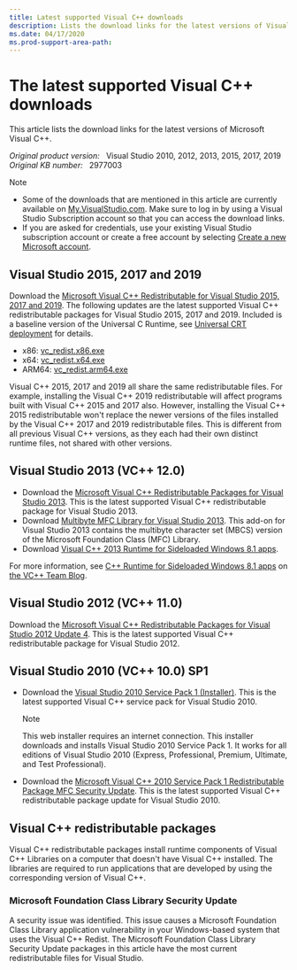 ```yaml
---
title: Latest supported Visual C++ downloads
description: Lists the download links for the latest versions of Visual C++.
ms.date: 04/17/2020
ms.prod-support-area-path:
---
```

# The latest supported Visual C++ downloads

This article lists the download links for the latest versions of Microsoft Visual C++.

_Original product version:_ &nbsp; Visual Studio 2010, 2012, 2013, 2015, 2017, 2019  
_Original KB number:_ &nbsp; 2977003

> [!NOTE]
>
> - Some of the downloads that are mentioned in this article are currently available on [My.VisualStudio.com](https://my.visualstudio.com/). Make sure to log in by using a Visual Studio Subscription account so that you can access the download links.
> - If you are asked for credentials, use your existing Visual Studio subscription account or create a free account by selecting [Create a new Microsoft account](https://login.microsoftonline.com/common/oauth2/authorize?client_id=499b84ac-1321-427f-aa17-267ca6975798&site_id=501454&response_mode=form_post&response_type=code+id_token&redirect_uri=https%3A%2F%2Fapp.vssps.visualstudio.com%2F_signedin&nonce=95942429-1297-4a7b-ab5c-0d6fcce90df4&state=realm%3Dmy.visualstudio.com%26reply_to%3Dhttps%253A%252F%252Fmy.visualstudio.com%252FDownloads%253Fpid%253D2082%26ht%3D3%26nonce%3D95942429-1297-4a7b-ab5c-0d6fcce90df4&resource=https%3A%2F%2Fmanagement.core.windows.net%2F&cid=95942429-1297-4a7b-ab5c-0d6fcce90df4&wsucxt=1).

## Visual Studio 2015, 2017 and 2019

Download the [Microsoft Visual C++ Redistributable for Visual Studio 2015, 2017 and 2019](https://www.visualstudio.com/downloads/). The following updates are the latest supported Visual C++ redistributable packages for Visual Studio 2015, 2017 and 2019. Included is a baseline version of the Universal C Runtime, see [Universal CRT deployment](/cpp/windows/universal-crt-deployment?view=vs-2019) for details.

- x86: [vc_redist.x86.exe](https://aka.ms/vs/16/release/vc_redist.x86.exe)
- x64: [vc_redist.x64.exe](https://aka.ms/vs/16/release/vc_redist.x64.exe)
- ARM64: [vc_redist.arm64.exe](https://aka.ms/vs/16/release/VC_redist.arm64.exe)

Visual C++ 2015, 2017 and 2019 all share the same redistributable files. For example, installing the Visual C++ 2019 redistributable will affect programs built with Visual C++ 2015 and 2017 also. However, installing the Visual C++ 2015 redistributable won't replace the newer versions of the files installed by the Visual C++ 2017 and 2019 redistributable files. This is different from all previous Visual C++ versions, as they each had their own distinct runtime files, not shared with other versions.

## Visual Studio 2013 (VC++ 12.0)

- Download the [Microsoft Visual C++ Redistributable Packages for Visual Studio 2013](https://support.microsoft.com/help/4032938). This is the latest supported Visual C++ redistributable package for Visual Studio 2013.
- Download [Multibyte MFC Library for Visual Studio 2013](https://my.visualstudio.com/Downloads?pid=1430). This add-on for Visual Studio 2013 contains the multibyte character set (MBCS) version of the Microsoft Foundation Class (MFC) Library.
- Download [Visual C++ 2013 Runtime for Sideloaded Windows 8.1 apps](https://download.microsoft.com/download/5/f/0/5f0f8404-9329-44a9-8176-ed6f7f746f25/vclibs_redist_packages.zip).

For more information, see [C++ Runtime for Sideloaded Windows 8.1 apps](https://devblogs.microsoft.com/cppblog/c-runtime-for-sideloaded-windows-8-1-apps/) on [the VC++ Team Blog](https://devblogs.microsoft.com/cppblog/).

## Visual Studio 2012 (VC++ 11.0)

Download the [Microsoft Visual C++ Redistributable Packages for Visual Studio 2012 Update 4](https://my.visualstudio.com/Downloads?pid=1452). This is the latest supported Visual C++ redistributable package for Visual Studio 2012.

## Visual Studio 2010 (VC++ 10.0) SP1

- Download the [Visual Studio 2010 Service Pack 1 (Installer)](https://my.visualstudio.com/Downloads?pid=963). This is the latest supported Visual C++ service pack for Visual Studio 2010.

    > [!NOTE]
    > This web installer requires an internet connection. This installer downloads and installs Visual Studio 2010 Service Pack 1. It works for all editions of Visual Studio 2010 (Express, Professional, Premium, Ultimate, and Test Professional).

- Download the [Microsoft Visual C++ 2010 Service Pack 1 Redistributable Package MFC Security Update](https://www.microsoft.com/download/details.aspx?id=26999). This is the latest supported Visual C++ redistributable package update for Visual Studio 2010.

## Visual C++ redistributable packages

Visual C++ redistributable packages install runtime components of Visual C++ Libraries on a computer that doesn't have Visual C++ installed. The libraries are required to run applications that are developed by using the corresponding version of Visual C++.

### Microsoft Foundation Class Library Security Update

A security issue was identified. This issue causes a Microsoft Foundation Class Library application vulnerability in your Windows-based system that uses the Visual C++ Redist. The Microsoft Foundation Class Library Security Update packages in this article have the most current redistributable files for Visual Studio.
